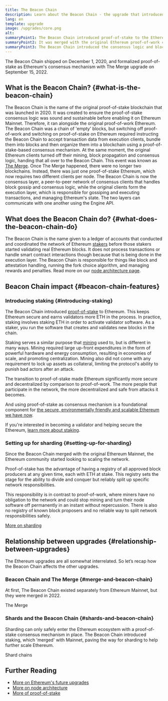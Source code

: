 ```yaml
---
title: The Beacon Chain
description: Learn about the Beacon Chain - the upgrade that introduced proof-of-stake Ethereum.
lang: en
template: upgrade
image: /upgrades/core.png
alt: 
summaryPoint1: The Beacon Chain introduced proof-of-stake to the Ethereum ecosystem.
summaryPoint2: It was merged with the original Ethereum proof-of-work chain in September 2022.
summaryPoint3: The Beacon Chain introduced the consensus logic and block gossip protocol which now secures Ethereum.
---
```


<UpgradeStatus isShipped dateKey="page-upgrades-beacon-date">
  The Beacon Chain shipped on December 1, 2020, and formalized proof-of-stake as Ethereum's consensus mechanism with The Merge upgrade on September 15, 2022.
</UpgradeStatus>

## What is the Beacon Chain? {#what-is-the-beacon-chain}

The Beacon Chain is the name of the original proof-of-stake blockchain that was launched in 2020. It was created to ensure the proof-of-stake consensus logic was sound and sustainable before enabling it on Ethereum Mainnet. Therefore, it ran alongside the original proof-of-work Ethereum. The Beacon Chain was a chain of 'empty' blocks, but switching off proof-of-work and switching on proof-of-stake on Ethereum required instructing the Beacon Chain to accept transaction data from execution clients, bundle them into blocks and then organize them into a blockchain using a proof-of-stake-based consensus mechanism. At the same moment, the original Ethereum clients turned off their mining, block propagation and consensus logic, handing that all over to the Beacon Chain. This event was known as [The Merge](/roadmap/merge/). Once The Merge happened, there were no longer two blockchains. Instead, there was just one proof-of-stake Ethereum, which now requires two different clients per node. The Beacon Chain is now the consensus layer, a peer-to-peer network of consensus clients that handles block gossip and consensus logic, while the original clients form the execution layer, which is responsible for gossiping and executing transactions, and managing Ethereum's state. The two layers can communicate with one another using the Engine API.

## What does the Beacon Chain do? {#what-does-the-beacon-chain-do}

The Beacon Chain is the name given to a ledger of accounts that conducted and coordinated the network of Ethereum [stakers](/staking/) before those stakers started validating real Ethereum blocks. It does not process transactions or handle smart contract interactions though because that is being done in the execution layer.
The Beacon Chain is responsible for things like block and attestation handling, running the fork choice algorithm, and managing rewards and penalties.
Read more on our [node architecture page](/developers/docs/nodes-and-clients/node-architecture/#node-comparison).

## Beacon Chain impact {#beacon-chain-features}

### Introducing staking {#introducing-staking}

The Beacon Chain introduced [proof-of-stake](/developers/docs/consensus-mechanisms/pos/) to Ethereum. This keeps Ethereum secure and earns validators more ETH in the process. In practice, staking involves staking ETH in order to activate validator software. As a staker, you run the software that creates and validates new blocks in the chain.

Staking serves a similar purpose that [mining](/developers/docs/mining/) used to, but is different in many ways. Mining required large up-front expenditures in the form of powerful hardware and energy consumption, resulting in economies of scale, and promoting centralization. Mining also did not come with any requirement to lock up assets as collateral, limiting the protocol's ability to punish bad actors after an attack.

The transition to proof-of-stake made Ethereum significantly more secure and decentralized by comparison to proof-of-work. The more people that participate in the network, the more decentralized and safe from attacks it becomes.

And using proof-of-stake as consensus mechanism is a foundational component for [the secure, environmentally friendly and scalable Ethereum we have now](/roadmap/vision/).

<InfoBanner emoji=":money_bag:">
  If you're interested in becoming a validator and helping secure the Ethereum, <a href="/staking/">learn more about staking</a>.
</InfoBanner>

### Setting up for sharding {#setting-up-for-sharding}

Since the Beacon Chain merged with the original Ethereum Mainnet, the Ethereum community started looking to scaling the network.

Proof-of-stake has the advantage of having a registry of all approved block producers at any given time, each with ETH at stake. This registry sets the stage for the ability to divide and conquer but reliably split up specific network responsibilities.

This responsibility is in contrast to proof-of-work, where miners have no obligation to the network and could stop mining and turn their node software off permanently in an instant without repercussion. There is also no registry of known block proposers and no reliable way to split network responsibilities safely.

[More on sharding](/roadmap/danksharding/)

## Relationship between upgrades {#relationship-between-upgrades}

The Ethereum upgrades are all somewhat interrelated. So let’s recap how the Beacon Chain affects the other upgrades.

### Beacon Chain and The Merge {#merge-and-beacon-chain}

At first, The Beacon Chain existed separately from Ethereum Mainnet, but they were merged in 2022.

<ButtonLink to="/roadmap/merge/">
  The Merge
</ButtonLink>

### Shards and the Beacon Chain {#shards-and-beacon-chain}

Sharding can only safely enter the Ethereum ecosystem with a proof-of-stake consensus mechanism in place. The Beacon Chain introduced staking, which 'merged' with Mainnet, paving the way for sharding to help further scale Ethereum.

<ButtonLink to="/roadmap/danksharding/">
  Shard chains
</ButtonLink>

## Further Reading

- [More on Ethereum's future upgrades](/roadmap/vision)
- [More on node architecture](/developers/docs/nodes-and-clients/node-architecture)
- [More of proof-of-stake](/developers/docs/consensus-mechanisms/pos)
